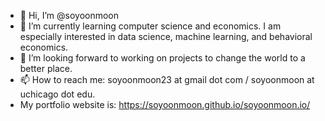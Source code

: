 - 👋 Hi, I’m @soyoonmoon
- 🌱 I’m currently learning computer science and economics. I am especially interested in data science, machine learning, and behavioral economics.
- 💞️ I’m looking forward to working on projects to change the world to a better place.
- 📫 How to reach me: soyoonmoon23 at gmail dot com / soyoonmoon at uchicago dot edu. 
- My portfolio website is: https://soyoonmoon.github.io/soyoonmoon.io/
<!---
soyoonmoon/soyoonmoon is a ✨ special ✨ repository because its `README.md` (this file) appears on your GitHub profile.
You can click the Preview link to take a look at your changes.
--->

